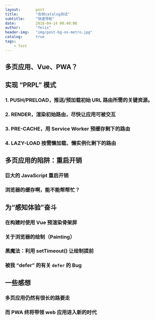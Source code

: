 ```yaml
---
layout:       post
title:        "右侧catalog测试"
subtitle:     "快速导航"
date:         2018-04-14 00:40:00
author:       "felix"
header-img:   "img/post-bg-os-metro.jpg"
catalog:      true
tags:
    - Test
---
```


## 多页应用、Vue、PWA？

## 实现 “PRPL” 模式

### 1. PUSH/PRELOAD，推送/预加载初始 URL 路由所需的关键资源。

### 2. RENDER，渲染初始路由，尽快让应用可被交互

### 3. PRE-CACHE，用 Service Worker 预缓存剩下的路由

### 4. LAZY-LOAD 按需懒加载、懒实例化剩下的路由

## 多页应用的陷阱：重启开销

### 巨大的 JavaScript 重启开销

### 浏览器的缓存啊，能不能帮帮忙？

## 为“感知体验”奋斗

### 在构建时使用 Vue 预渲染骨架屏

### 关于浏览器的绘制（Painting）

### 黑魔法：利用 setTimeout() 让绘制提前

### 被我 “defer” 的有关 `defer` 的 Bug

## 一些感想

### 多页应用仍然有很长的路要走

### 而 PWA 终将带领 web 应用进入新的时代
